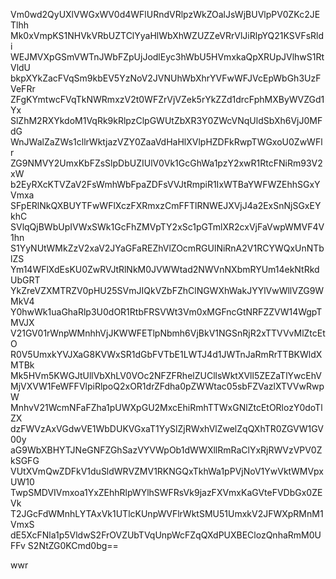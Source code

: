 Vm0wd2QyUXlVWGxWV0d4WFlURndVRlpzWkZOalJsWjBUVlpPV0ZKc2JETlhh
Mk0xVmpKS1NHVkVRbUZTClYyaHlWbXhWZUZZeVRrVlJiRlpYQ21KSVFsRldi
WEJMVXpGSmVWTnJWbFZpUjJodlEyc3hWbU5HVmxkaQpXRUpJVlhwS1RtVldU
bkpXYkZacFVqSm9kbEV5YzNoV2JVNUhWbXhrYVFwWFJVcEpWbGh3UzFVeFRr
ZFgKYmtwcFVqTkNWRmxzV2t0WFZrVjVZek5rYkZZd1drcFphMXByWVZGd1Yx
SlZhM2RXYkdoM1VqRk9kRlpzClpGWUtZbXR3Y0ZWcVNqUldSbXh6VjJ0MFdG
WnJWalZaZWs1cllrWktjazVZY0ZaaVdHaHlXVlpHZDFkRwpTWGxoU0ZwWFlr
ZG9NMVY2UmxKbFZsSlpDbUZIUlV0Vk1GcGhWa1pzY2xwR1RtcFNiRm93V2xW
b2EyRXcKTVZaV2FsWmhWbFpaZDFsVVJtRmpiR1IxWTBaYWFWZEhhSGxYVmxa
SFpERlNkQXBUYTFwWFlXczFXRmxzCmFFTlRNWEJXVjJ4a2ExSnNjSGxEYkhC
SVlqQjBWbUpIVWxSWk1GcFhZMVpTY2xSc1pGTmlXR2cxVjFaVwpWMVF4V1hn
S1YyNUtWMkZzV2xaV2JYaGFaREZhVlZOcmRGUlNiRnA2V1RCYWQxUnNTblZS
Ym14WFlXdEsKU0ZwRVJtRlNkM0JVWWtad2NWVnNXbmRYUm14ekNtRkdUbGRT
YkZreVZXMTRZV0pHU25SVmJIQkVZbFZhClNGWXhWakJYYlVwWllVZG9WMkV4
Y0hwWk1uaGhaRlp3U0dOR1RtbFRSVWt3Vm0xMGFncGtNRFZZVW14WgpTMVJX
V21GV01rWnpWMnhhVjJKWWFETlpNbmh6VjBkV1NGSnRjR2xTTVVvMlZtcEtO
R0V5UmxkYVJXaG8KVWxSR1dGbFVTbE1LWTJ4d1JWTnJaRmRrTTBKWldXMTBk
Mk5HVm5KWGJtUllVbXhLV0VOc2NFZFRhelZUCllsWktXVll5ZEZaTlYwcEhV
MjVXVW1FeWFFVlpiRlpoQ2xOR1drZFdha0pZWWtac05sbFZVazlXTVVwRwpW
MnhvV21WcmNFaFZha1pUWXpGU2MxcEhiRmhTTWxGNlZtcEtORlozY0doTlZX
dzFWVzAxVGdwVE1WbDUKVGxaT1YySlZjRWxhVlZwelZqQXhTR0ZGVW1GV00y
aG9WbXBHYTJNeGNFZGhSazVYVWpOb1dWWXllRmRaClYxRjRWVzVPV0ZkSGFG
VUtXVmQwZDFkV1duSldWRVZMV1RKNGQxTkhWa1pPVjNoV1YwVktWMVpxUW10
TwpSMDVIVmxoa1YxZEhhRlpWYlhSWFRsVk9jazFXVmxKaGVteFVDbGx0ZEVk
T2JGcFdWMnhLYTAxVk1UTlcKUnpWVFlrWktSMU51UmxkV2JFWXpRMnM1VmxS
dE5XcFNla1p5VldwS2FrOVZUbTVqUnpWcFZqQXdPUXBEClozQnhaRmM0UFFv
S2NtZG0KCmd0bg==

wwr